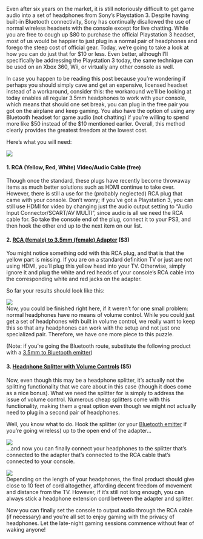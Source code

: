 <!--t How to use ANY set of Headphones with Consoles t-->
<!--tag 2012,archive,gaming,thinkboxly,tutorials tag-->
<!--image /content/images/how-to-use-any-set-of-headphones/ipod-in-ear-headphones-music-hd-wallpaper-1920x1200-2806-1024x640.jpg image-->
  
Even after six years on the market, it is still notoriously difficult to get game audio into a set of headphones from Sony’s Playstation 3. Despite having built-in Bluetooth connectivity, Sony has continually disallowed the use of normal wireless headsets with the console except for live chatting. While you are free to cough up $80 to purchase the official Playstation 3 headset, most of us would be happier to just plug in a normal pair of headphones and forego the steep cost of official gear. Today, we’re going to take a look at how you can do just that for $10 or less. Even better, although I’ll specifically be addressing the Playstation 3 today, the same technique can be used on an Xbox 360, Wii, or virtually any other console as well.  
  
In case you happen to be reading this post because you’re wondering if perhaps you should simply cave and get an expensive, licensed headset instead of a workaround, consider this: the workaround we’ll be looking at today enables all regular 3.5mm headphones to work with your console, which means that should one set break, you can plug in the free pair you got on the airplane and keep gaming. You also have the option of using any Bluetooth headset for game audio (not chatting) if you’re willing to spend more like $50 instead of the $10 mentioned earlier. Overall, this method clearly provides the greatest freedom at the lowest cost.  
  
Here’s what you will need:  
  
[![](/content/images/how-to-use-any-set-of-headphones/IMG_04221.jpg)](/content/images/how-to-use-any-set-of-headphones/IMG_04221.jpg)  

#### 1\. RCA (Yellow, Red, White) Video/Audio Cable (free)

  
Though once the standard, these plugs have recently become throwaway items as much better solutions such as HDMI continue to take over. However, there is still a use for the (probably neglected) RCA plug that came with your console. Don’t worry; if you’ve got a Playstation 3, you can still use HDMI for video by changing just the audio output setting to “Audio Input Connector/SCART/AV MULTI”, since audio is all we need the RCA cable for. So take the console end of the plug, connect it to your PS3, and then hook the other end up to the next item on our list.  
  

#### 2\. [RCA (female) to 3.5mm (female) Adapter](http://www.amazon.com/inches-Stereo-Splitter-3-5mm-Adapter/dp/B0009JFF7A/ref=sr_1_3?ie=UTF8&qid=1346542941&sr=8-3&keywords=rca+female+to+3.5mm+female) ($3)

  
You might notice something odd with this RCA plug, and that is that the yellow part is missing. If you are on a standard definition TV or just are not using HDMI, you’ll plug this yellow head into your TV. Otherwise, simply ignore it and plug the white and red heads of your console’s RCA cable into the corresponding white and red jacks on the adapter.  
  
So far your results should look like this:  
  
[![](/content/images/how-to-use-any-set-of-headphones/IMG_04231.jpg)](/content/images/how-to-use-any-set-of-headphones/IMG_04231.jpg)  
Now, you could be finished right here, if it weren’t for one small problem: normal headphones have no means of volume control. While you could just get a set of headphones with built in volume control, we really want to keep this so that any headphones can work with the setup and not just one specialized pair. Therefore, we have one more piece to this puzzle.  
  
(Note: if you’re going the Bluetooth route, substitute the following product with a [3.5mm to Bluetooth emitter](http://www.amazon.com/JayBird-uSport-Bluetooth-Adapter-Devices/dp/B002PU9U0E/ref=pd_sim_e_1))  
  

#### 3\. [Headphone Splitter with Volume Controls](http://www.amazon.com/Monoprice-7116-Headphone-Splitter-Separate/dp/B0016CFZQ0/ref=sr_1_2?s=electronics&ie=UTF8&qid=1346542969&sr=1-2&keywords=headphone+splitter+with+volume+control) ($5)

  
Now, even though this may be a headphone splitter, it’s actually not the splitting functionality that we care about in this case (though it does come as a nice bonus). What we need the splitter for is simply to address the issue of volume control. Numerous cheap splitters come with this functionality, making them a great option even though we might not actually need to plug in a second pair of headphones.  
  
Well, you know what to do. Hook the splitter (or your [Bluetooth emitter](http://www.amazon.com/JayBird-uSport-Bluetooth-Adapter-Devices/dp/B002PU9U0E/ref=pd_sim_e_1) if you’re going wireless) up to the open end of the adapter…  
  
[![](/content/images/how-to-use-any-set-of-headphones/IMG_04241.jpg)](/content/images/how-to-use-any-set-of-headphones/IMG_04241.jpg)  
…and now you can finally connect your headphones to the splitter that’s connected to the adapter that’s connected to the RCA cable that’s connected to your console.  
  
[![](/content/images/how-to-use-any-set-of-headphones/IMG_04251.jpg)](/content/images/how-to-use-any-set-of-headphones/IMG_04251.jpg)  
Depending on the length of your headphones, the final product should give close to 10 feet of cord altogether, affording decent freedom of movement and distance from the TV. However, if it’s still not long enough, you can always stick a headphone extension cord between the adapter and splitter.  
  
Now you can finally set the console to output audio through the RCA cable (if necessary) and you’re all set to enjoy gaming with the privacy of headphones. Let the late-night gaming sessions commence without fear of waking anyone!

